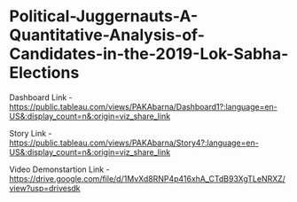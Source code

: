 # Political-Juggernauts-A-Quantitative-Analysis-of-Candidates-in-the-2019-Lok-Sabha-Elections


Dashboard  Link -https://public.tableau.com/views/PAKAbarna/Dashboard1?:language=en-US&:display_count=n&:origin=viz_share_link

Story Link -https://public.tableau.com/views/PAKAbarna/Story4?:language=en-US&:display_count=n&:origin=viz_share_link

Video Demonstartion Link -https://drive.google.com/file/d/1MvXd8RNP4p416xhA_CTdB93XgTLeNRXZ/view?usp=drivesdk

